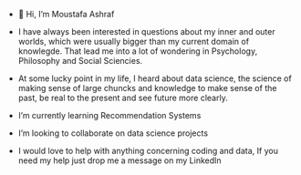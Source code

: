 - 👋 Hi, I’m Moustafa Ashraf


- I have always been interested in questions about my inner and outer worlds, which were usually bigger than my current domain of knowlegde. 
That lead me into a lot of wondering in Psychology, Philosophy and Social Sciencies. 
- At some lucky point in my life, I heard about data science, the science of making sense of large chuncks and knowledge to make sense of the past, be real to the present and 
see future more clearly.


- I’m currently learning Recommendation Systems

- I’m looking to collaborate on data science projects

- I would love to help with anything concerning coding and data, If you need my help just drop me a message on my LinkedIn

